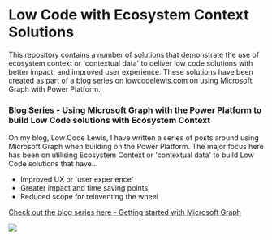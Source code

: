 # Low Code with Ecosystem Context Solutions
This repository contains a number of solutions that demonstrate the use of ecosystem context or 'contextual data' to deliver low code solutions with better impact, and improved user experience. These solutions have been created as part of a blog series on lowcodelewis.com on using Microsoft Graph with Power Platform.

### Blog Series - Using Microsoft Graph with the Power Platform to build Low Code solutions with Ecosystem Context
On my blog, Low Code Lewis, I have written a series of posts around using Microsoft Graph when building on the Power Platform. The major focus here has been on utilising Ecosystem Context or 'contextual data' to build Low Code solutions that have...
- Improved UX or 'user experience'
- Greater impact and time saving points
- Reduced scope for reinventing the wheel

[Check out the blog series here - Getting started with Microsoft Graph](https://lowcodelewis.com/blog/getting-started-with-microsoft-graph)




![](https://github.com/lowcodelewis/lowcodelewis/blob/main/LowCodeLewis.png)
